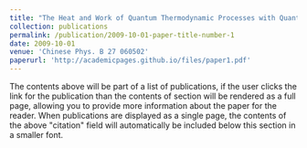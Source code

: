 ```yaml
---
title: "The Heat and Work of Quantum Thermodynamic Processes with Quantum Coherence"
collection: publications
permalink: /publication/2009-10-01-paper-title-number-1
date: 2009-10-01
venue: 'Chinese Phys. B 27 060502'
paperurl: 'http://academicpages.github.io/files/paper1.pdf'
---
```





The contents above will be part of a list of publications, if the user clicks the link for the publication than the contents of section will be rendered as a full page, allowing you to provide more information about the paper for the reader. When publications are displayed as a single page, the contents of the above "citation" field will automatically be included below this section in a smaller font.
